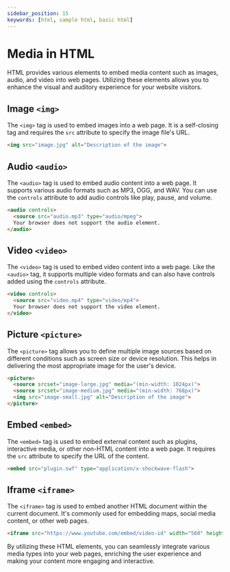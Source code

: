 ```yaml
---
sidebar_position: 15
keywords: [html, sample html, basic html]
---
```


# Media in HTML

HTML provides various elements to embed media content such as images, audio, and video into web pages. Utilizing these elements allows you to enhance the visual and auditory experience for your website visitors.

## Image `<img>`

The `<img>` tag is used to embed images into a web page. It is a self-closing tag and requires the `src` attribute to specify the image file's URL.

```html title="image.html"
<img src="image.jpg" alt="Description of the image">
```

## Audio `<audio>`

The `<audio>` tag is used to embed audio content into a web page. It supports various audio formats such as MP3, OGG, and WAV. You can use the `controls` attribute to add audio controls like play, pause, and volume.

```html title="audio.html"
<audio controls>
  <source src="audio.mp3" type="audio/mpeg">
  Your browser does not support the audio element.
</audio>
```

## Video `<video>`

The `<video>` tag is used to embed video content into a web page. Like the `<audio>` tag, it supports multiple video formats and can also have controls added using the `controls` attribute.

```html title="video.html"
<video controls>
  <source src="video.mp4" type="video/mp4">
  Your browser does not support the video element.
</video>
```

## Picture `<picture>`

The `<picture>` tag allows you to define multiple image sources based on different conditions such as screen size or device resolution. This helps in delivering the most appropriate image for the user's device.

```html title="picture.html"
<picture>
  <source srcset="image-large.jpg" media="(min-width: 1024px)">
  <source srcset="image-medium.jpg" media="(min-width: 768px)">
  <img src="image-small.jpg" alt="Description of the image">
</picture>
```

## Embed `<embed>`

The `<embed>` tag is used to embed external content such as plugins, interactive media, or other non-HTML content into a web page. It requires the `src` attribute to specify the URL of the content.

```html title="embed.html"
<embed src="plugin.swf" type="application/x-shockwave-flash">
```

## Iframe `<iframe>`

The `<iframe>` tag is used to embed another HTML document within the current document. It's commonly used for embedding maps, social media content, or other web pages.

```html title="iframe.html"
<iframe src="https://www.youtube.com/embed/video-id" width="560" height="315" frameborder="0" allowfullscreen></iframe>
```

By utilizing these HTML elements, you can seamlessly integrate various media types into your web pages, enriching the user experience and making your content more engaging and interactive.
